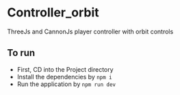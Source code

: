# Controller_orbit
ThreeJs and CannonJs player controller with orbit controls

## To run 
- First, CD into the Project directory
- Install the dependencies by `npm i`
- Run the application by `npm run dev`